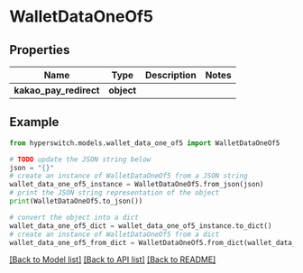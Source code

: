 # WalletDataOneOf5


## Properties

Name | Type | Description | Notes
------------ | ------------- | ------------- | -------------
**kakao_pay_redirect** | **object** |  | 

## Example

```python
from hyperswitch.models.wallet_data_one_of5 import WalletDataOneOf5

# TODO update the JSON string below
json = "{}"
# create an instance of WalletDataOneOf5 from a JSON string
wallet_data_one_of5_instance = WalletDataOneOf5.from_json(json)
# print the JSON string representation of the object
print(WalletDataOneOf5.to_json())

# convert the object into a dict
wallet_data_one_of5_dict = wallet_data_one_of5_instance.to_dict()
# create an instance of WalletDataOneOf5 from a dict
wallet_data_one_of5_from_dict = WalletDataOneOf5.from_dict(wallet_data_one_of5_dict)
```
[[Back to Model list]](../README.md#documentation-for-models) [[Back to API list]](../README.md#documentation-for-api-endpoints) [[Back to README]](../README.md)


